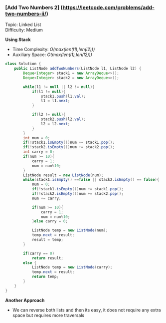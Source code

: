 ### [Add Two Numbers 2] (https://leetcode.com/problems/add-two-numbers-ii/)
Topic: Linked List  
Difficulty: Medium

**Using Stack**

- Time Complexity: *O(max(len(l1),len(l2)))*
- Auxiliary Space: *O(max(len(l1),len(l2)))*

```java
class Solution {
    public ListNode addTwoNumbers(ListNode l1, ListNode l2) {
        Deque<Integer> stack1 = new ArrayDeque<>();
        Deque<Integer> stack2 = new ArrayDeque<>();

        while(l1 != null || l2 != null){
            if(l1 != null){
                stack1.push(l1.val);
                l1 = l1.next;
            }

            if(l2 != null){
                stack2.push(l2.val);
                l2 = l2.next;
            }
        } 
        int num = 0;
        if(!stack1.isEmpty())num += stack1.pop();
        if(!stack2.isEmpty())num += stack2.pop();
        int carry = 0;
        if(num >= 10){
            carry = 1;
            num = num%10;
        }
        ListNode result = new ListNode(num);
        while(stack1.isEmpty() ==false || stack2.isEmpty() == false){
            num = 0;
            if(!stack1.isEmpty())num += stack1.pop();
            if(!stack2.isEmpty())num += stack2.pop();
            num += carry;

            if(num >= 10){
                carry = 1;
                num = num%10;
            }else carry = 0;

            ListNode temp = new ListNode(num);
            temp.next = result;
            result = temp;
        }

        if(carry == 0)
            return result;
        else {
            ListNode temp = new ListNode(carry);
            temp.next = result;
            return temp;
        }
    }
}
```


**Another Approach**

- We can reverse both lists and then its easy, it does not require any extra space but requires more traversals